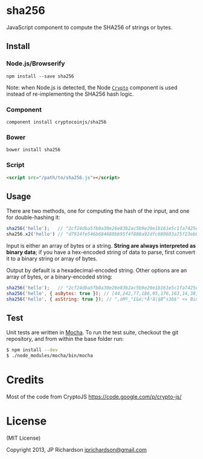 # sha256

JavaScript component to compute the SHA256 of strings or bytes.

## Install

### Node.js/Browserify

    npm install --save sha256

Note: when Node.js is detected, the Node [`Crypto`](http://nodejs.org/api/crypto.html) component is used instead of re-implementing the SHA256 hash logic.

### Component

    component install cryptocoinjs/sha256

### Bower

    bower install sha256

### Script

```html
<script src="/path/to/sha256.js"></script>
```

## Usage

There are two methods, one for computing the hash of the input, and one for double-hashing it:

```js
sha256('hello');   // "2cf24dba5fb0a30e26e83b2ac5b9e29e1b161e5c1fa7425e73043362938b9824"
sha256.x2('hello') // "d7914fe546b684688bb95f4f888a92dfc680603a75f23eb823658031fff766d9"
```

Input is either an array of bytes or a string. **String are always interpreted as binary data**; if you have a hex-encoded string of data to parse, first convert it to a binary string or array of bytes.

Output by default is a hexadecimal-encoded string. Other options are an array of bytes, or a binary-encoded string:

```js
sha256('hello');   // "2cf24dba5fb0a30e26e83b2ac5b9e29e1b161e5c1fa7425e73043362938b9824" <= Hex-encoded; default
sha256('hello', { asBytes: true }); // [44,242,77,186,95,176,163,14,38,232,59,42,197,185,226,158,27,22,30,92,31,167,66,94,115,4,51,98,147,139,152,36] <= Array of bytes
sha256('hello', { asString: true }); // ",òMº_°£&è;*Å¹â\§B^s3b$" <= Binary-encoded string
```

## Test

Unit tests are written in [Mocha](http://visionmedia.github.io/mocha/). To run the test suite, checkout the git repository, and from within the base folder run:

```sh
$ npm install --dev
$ ./node_modules/mocha/bin/mocha
```

# Credits

Most of the code from CryptoJS https://code.google.com/p/crypto-js/

# License

(MIT License)

Copyright 2013, JP Richardson  <jprichardson@gmail.com>